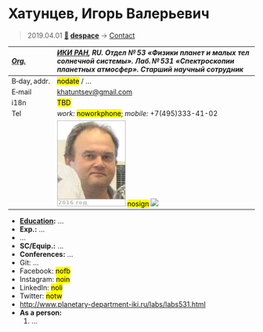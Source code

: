 # Хатунцев, Игорь Валерьевич
> 2019.04.01 **[🚀](../index/index.md) [despace](index.md)** → [Contact](contact.md)

|*[Org.](contact.md)*|*[ИКИ РАН](zz_iki_ras.md), RU. Отдел № 53 «Физики планет и малых тел солнечной системы». Лаб. № 531 «Спектроскопии планетных атмосфер». Старший научный сотрудник*|
|:--|:--|
|B‑day, addr.|<mark>nodate</mark> / …|
|E‑mail|<khatuntsev@gmail.com>|
|i18n|<mark>TBD</mark>|
|Tel|*work:* <mark>noworkphone</mark>; *mobile:* +7(495)333-41-02|
||[![](f/contact/h/hatuncev1_photo_thumb.jpg)](f/contact//1_photo.jpg) <mark>nosign</mark> [![](f/contact//1_sign_thumb.jpg)](f/contact//1_sign.png)|

   - **[Education](edu.md):** …
   - **Exp.:** …
   - …
   - **SC/Equip.:** …
   - **Conferences:** …
   - Git: …
   - Facebook: <mark>nofb</mark>
   - Instagram: <mark>noin</mark>
   - LinkedIn: <mark>noli</mark>
   - Twitter: <mark>notw</mark>
   - <http://www.planetary-department-iki.ru/labs/labs531.html>
   - **As a person:**
      1. …
